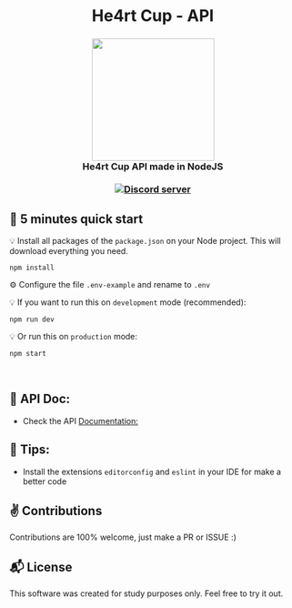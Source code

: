 <h1 align="center">
  He4rt Cup - API
</h1>

<h3 align="center">
  <img src="https://heartdevs.com/wp-content/uploads/2018/12/logo.png" width="215"><br>
    He4rt Cup API made in NodeJS
    <br>
    <br>
	<a href="https://discord.gg/J78z3FV" target="_blank">
	<img src="https://discordapp.com/api/guilds/452926217558163456/embed.png" alt="Discord server"/></a><br>
</h3>

## :rocket: 5 minutes quick start

:bulb: Install all packages of the `package.json` on your Node project. This will download everything you need.

```
npm install
```

:gear: Configure the file `.env-example` and rename to `.env`

:bulb: If you want to run this on `development` mode (recommended):

```
npm run dev
```

:bulb: Or run this on  `production` mode:

```
npm start
```
<br>

## :book: API Doc:
- Check the API <a href="https://documenter.getpostman.com/view/6227429/SVYouezy?version=latest#intro">Documentation:</a>

## :pushpin: Tips:
- Install the extensions `editorconfig` and `eslint` in your IDE for make a better code

## ✌️ Contributions

Contributions are 100% welcome, just make a PR or ISSUE :)


## :mailbox_with_mail: License

This software was created for study purposes only. Feel free to try it out.


